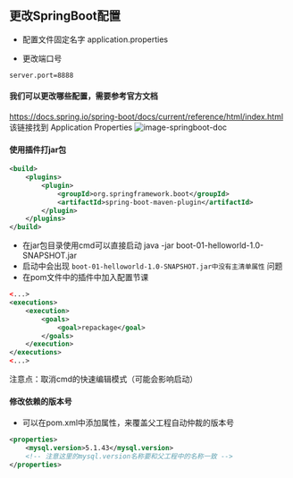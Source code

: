 ## 更改SpringBoot配置
- 配置文件固定名字 application.properties

- 更改端口号
```properties
server.port=8888
```
#### 我们可以更改哪些配置，需要参考官方文档
https://docs.spring.io/spring-boot/docs/current/reference/html/index.html
    该链接找到 Application Properties
![image-springboot-doc](image/springboot-doc.png)

#### 使用插件打jar包
```xml
<build>
    <plugins>
        <plugin>
            <groupId>org.springframework.boot</groupId>
            <artifactId>spring-boot-maven-plugin</artifactId>
        </plugin>
    </plugins>
</build>
```
- 在jar包目录使用cmd可以直接启动
java -jar boot-01-helloworld-1.0-SNAPSHOT.jar
- 启动中会出现 ``boot-01-helloworld-1.0-SNAPSHOT.jar中没有主清单属性`` 问题
- 在pom文件中的插件中加入配置节课
```xml
<...>
<executions>
    <execution>
        <goals>
            <goal>repackage</goal>
        </goals>
    </execution>
</executions>
<...>
```
注意点：取消cmd的快速编辑模式（可能会影响启动）

#### 修改依赖的版本号
- 可以在pom.xml中添加属性，来覆盖父工程自动仲裁的版本号
```xml
<properties>
    <mysql.version>5.1.43</mysql.version>
    <!-- 注意这里的mysql.version名称要和父工程中的名称一致 -->
</properties>
```
